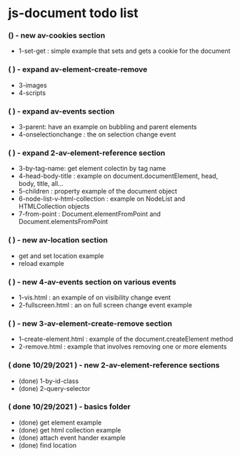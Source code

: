 # js-document todo list

### () - new av-cookies section
* 1-set-get : simple example that sets and gets a cookie for the document

### (   ) - expand av-element-create-remove
* 3-images
* 4-scripts

### (   ) - expand av-events section
* 3-parent: have an example on bubbling and parent elements
* 4-onselectionchange : the on selection change event

### (   ) - expand 2-av-element-reference section
* 3-by-tag-name: get element colectin by tag name
* 4-head-body-title : example on document.documentElement, head, body, title, all...
* 5-children : property example of the document object
* 6-node-list-v-html-collection : example on NodeList and HTMLCollection objects
* 7-from-point : Document.elementFromPoint and Document.elementsFromPoint

### (   ) - new av-location section
* get and set location example
* reload example

### (   ) - new 4-av-events section on various events
* 1-vis.html : an example of on visibility change event
* 2-fullscreen.html : an on full screen change event example

### (   ) - new 3-av-element-create-remove section
* 1-create-element.html : example of the document.createElement method
* 2-remove.html : example that involves removing one or more elements

### ( done 10/29/2021 ) - new 2-av-element-reference sections
* (done) 1-by-id-class
* (done) 2-query-selector

### ( done 10/29/2021 ) - basics folder
* (done) get element example
* (done) get html collection example
* (done) attach event hander example
* (done) find location